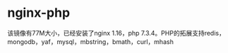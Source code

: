 # nginx-php

该镜像有77M大小，已经安装了nginx 1.16，php 7.3.4。PHP的拓展支持redis，mongodb，yaf，mysql，mbstring，bmath，curl，mhash
